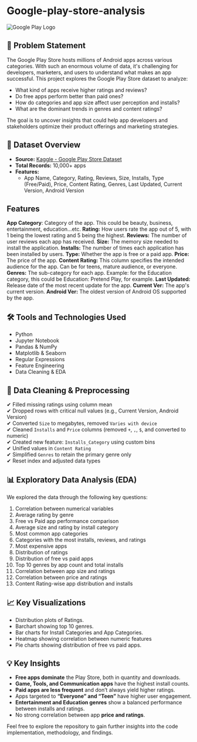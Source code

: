 # Google-play-store-analysis

![Google Play Logo](https://upload.wikimedia.org/wikipedia/commons/7/78/Google_Play_Store_badge_EN.svg)

## 🧩 Problem Statement
The Google Play Store hosts millions of Android apps across various categories. With such an enormous volume of data, it's challenging for developers, marketers, and users to understand what makes an app successful. This project explores the Google Play Store dataset to analyze:

- What kind of apps receive higher ratings and reviews?
- Do free apps perform better than paid ones?
- How do categories and app size affect user perception and installs?
- What are the dominant trends in genres and content ratings?

The goal is to uncover insights that could help app developers and stakeholders optimize their product offerings and marketing strategies.

## 📂 Dataset Overview
- **Source:** [Kaggle - Google Play Store Dataset](https://www.kaggle.com/datasets/lava18/google-play-store-apps)
- **Total Records:** 10,000+ apps
- **Features:**
  - App Name, Category, Rating, Reviews, Size, Installs, Type (Free/Paid), Price, Content Rating, Genres, Last Updated, Current Version, Android Version

## Features
**App Category**: Category of the app. This could be beauty, business, entertainment, education...etc.
**Rating:** How users rate the app out of 5, with 1 being the lowest rating and 5 being the highest.
**Reviews:** The number of user reviews each app has received.
**Size:** The memory size needed to install the application.
**Installs:** The number of times each application has been installed by users.
**Type:** Whether the app is free or a paid app.
**Price:** The price of the app.
**Content Rating:** This column specifies the intended audience for the app. Can be for teens, mature audience, or everyone.
**Genres:** The sub-category for each app. Example: for the Education category, this could be Education: Pretend Play, for example.
**Last Updated:** Release date of the most recent update for the app.
**Current Ver:** The app's current version.
**Android Ver:** The oldest version of Android OS supported by the app.

## 🛠️ Tools and Technologies Used

- Python
- Jupyter Notebook
- Pandas & NumPy
- Matplotlib & Seaborn
- Regular Expressions
- Feature Engineering
- Data Cleaning & EDA

## 🧹 Data Cleaning & Preprocessing

✔ Filled missing ratings using column mean  
✔ Dropped rows with critical null values (e.g., Current Version, Android Version)  
✔ Converted `Size` to megabytes, removed `Varies with device`  
✔ Cleaned `Installs` and `Price` columns (removed `+`, `,`, `$`, and converted to numeric)  
✔ Created new feature: `Installs_Category` using custom bins  
✔ Unified values in `Content Rating`  
✔ Simplified `Genres` to retain the primary genre only  
✔ Reset index and adjusted data types

## 📊 Exploratory Data Analysis (EDA)

We explored the data through the following key questions:

1. Correlation between numerical variables
2. Average rating by genre
3. Free vs Paid app performance comparison
4. Average size and rating by install category
5. Most common app categories
6. Categories with the most installs, reviews, and ratings
7. Most expensive apps
8. Distribution of ratings
9. Distribution of free vs paid apps
10. Top 10 genres by app count and total installs
11. Correlation between app size and ratings
12. Correlation between price and ratings
13. Content Rating-wise app distribution and installs

## 📈 Key Visualizations

- Distribution plots of Ratings.
- Barchart showing top 10 genres.
- Bar charts for Install Categories and App Categories.
- Heatmap showing correlation between numeric features
- Pie charts showing distribution of free vs paid apps.

## 💡 Key Insights

- **Free apps dominate** the Play Store, both in quantity and downloads.
- **Game, Tools, and Communication apps** have the highest install counts.
- **Paid apps are less frequent** and don’t always yield higher ratings.
- Apps targeted to **“Everyone” and “Teen”** have higher user engagement.
- **Entertainment and Education genres** show a balanced performance between installs and ratings.
- No strong correlation between app **price and ratings**.

Feel free to explore the repository to gain further insights into the code implementation, methodology, and findings.
